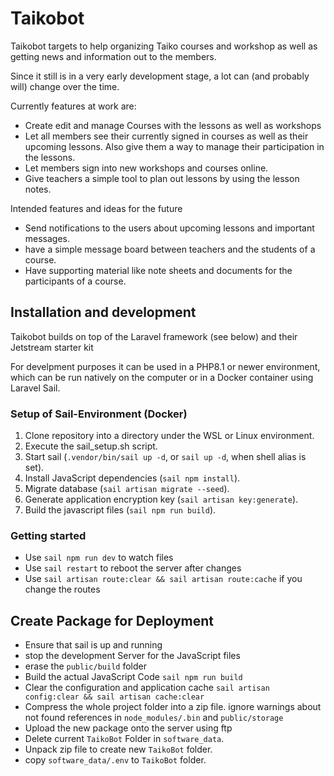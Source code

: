 # Taikobot

Taikobot targets to help organizing Taiko courses and workshop as well as getting news and information out to the members.

Since it still is in a very early development stage, a lot can (and probably will) change over the time.

Currently features at work are:
- Create edit and manage Courses with the lessons as well as workshops
- Let all members see their currently signed in courses as well as their upcoming lessons. Also give them a way to manage their participation in the lessons.
- Let members sign into new workshops and courses online.
- Give teachers a simple tool to plan out lessons by using the lesson notes.

Intended features and ideas for the future
- Send notifications to the users about upcoming lessons and important messages.
- have a simple message board between teachers and the students of a course.
- Have supporting material like note sheets and documents for the participants of a course.

## Installation and development

Taikobot builds on top of the Laravel framework (see below) and their Jetstream starter kit

For develpment purposes it can be used in a PHP8.1 or newer environment, which can be run natively on the computer or in a Docker container using Laravel Sail.

### Setup of Sail-Environment (Docker)
1. Clone repository into a directory under the WSL or Linux environment.
2. Execute the sail_setup.sh script.
3. Start sail (`.vendor/bin/sail up -d`, or `sail up -d`, when shell alias is set).
4. Install JavaScript dependencies (`sail npm install`).
5. Migrate database (`sail artisan migrate --seed`).
6. Generate application encryption key (`sail artisan key:generate`).
7. Build the javascript files (`sail npm run build`).

### Getting started

* Use `sail npm run dev` to watch files
* Use `sail restart` to reboot the server after changes
* Use `sail artisan route:clear && sail artisan route:cache` if you change the routes

## Create Package for Deployment
- Ensure that sail is up and running
- stop the development Server for the JavaScript files
- erase the `public/build` folder
- Build the actual JavaScript Code `sail npm run build`
- Clear the configuration and application cache `sail artisan config:clear && sail artisan cache:clear`
- Compress the whole project folder into a zip file. ignore warnings about not found references in `node_modules/.bin` and `public/storage`
- Upload the new package onto the server using ftp
- Delete current `TaikoBot` Folder in `software_data`.
- Unpack zip file to create new `TaikoBot` folder.
- copy `software_data/.env` to `TaikoBot` folder.
